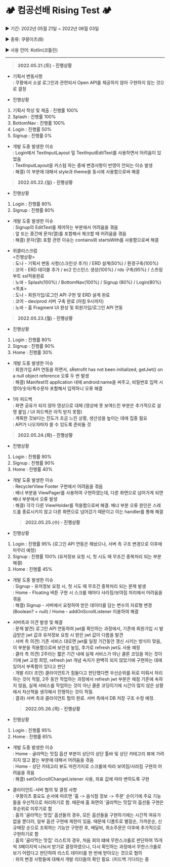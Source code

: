 # 🏕 컴공선배 Rising Test 🏕
   
▶︎ 기간: 2022년 05월 21일 ~ 2022년 06월 03일  
   
▶︎ 종류: 쿠팡이츠(B)  
   
▶︎ 사용 언어: Kotlin(코틀린)  
   
---
  
   
>**2022.05.21.(토) - 진행상황**
- 기획서 변동사항   
: 쿠팡에서 소셜 로그인과 관련되서 Open API를 제공하지 않아 구현하지 않는 것으로 결정
   
- 진행상황
1) 기획서 작성 및 제출 : 진행률 100%
2) Splash : 진행률 100%
3) BottomNav : 진행률 100%
4) Login : 진행률 50%
5) Signup : 진행률 0%
   
- 개발 도중 발생한 이슈   
: Login에서 TextInputLayout 밒 TextInputEditText를 사용하면서 어려움이 있었음   
: TextInputLayout을 커스텀 하는 중에 변경사항이 반영이 안되는 이슈 발생   
: 해결) 이 부분에 대해서 style과 theme을 동시에 사용함으로써 해결   
   
   
>**2022.05.22.(일) - 진행상황**
   
- 진행상황
1) Login : 진행률 80%
2) Signup : 진행률 80%
   
- 개발 도중 발생한 이슈   
: Signup의 EditText를 제어하는 부분에서 어려움을 겪음   
: 앞 또는 중간에 문자(열)를 포함해서 체크할 때 어려움을 겪음   
: 해결) 문자(열) 포함 관련 이슈는 contains와 startsWith를 사용함으로써 해결   
   
- 위클리스크럼    
<진행상황>   
: 도나 - 기획서 변동 사항(스크린샷 추가) / ERD 설계(50%) / 환경구축(100%)   
: 코어 - ERD 테이블 추가 / ec2 인스턴스 생성(100%) / rds 구축(95%) / 스프링부트 ssl적용완료   
: 노바 - Splash(100%) / BottomNav(100%) / Signup (80%) / Login(80%)   
<목표>   
: 도나 - 회원가입/로그인 API 구현 및 ERD 설계 완료   
: 코어 - dev/prod 서버 구축 완료 (아침 9시까지)   
: 노바 - 홈 Fragment UI 완성 및 회원가입/로그인 API 연동   
   
   
>**2022.05.23.(월) - 진행상황**
   
- 진행상황
1) Login : 진행률 80%
2) Signup : 진행률 90%
3) Home : 진행률 30%
   
- 개발 도중 발생한 이슈   
: 회원가입 API 연동을 하면서, sRetrofit has not been initialized, getJwt() on a null object reference 오류 두 번 발생   
: 해결) Manifest의 application 내에 android:name을 써주고, 비밀번호 입력 시 영어/숫자/특수문자 포함해서 입력하니 오류 해결  
   
- 1차 피드백   
: 화면 공유가 되지 않아 영상으로 대체 (영상에 못 보여드린 부분은 추가적으로 설명 붙임 / UI 피드백은 아직 받지 못함)   
: 계획한 것보다는 진도가 조금 느린 상황, 생산성을 높이는 데에 집중 필요   
: API가 나오자마자 쓸 수 있도록 준비둘 것   
   
   
>**2022.05.24.(화) - 진행상황**
   
- 진행상황
1) Login : 진행률 90%
2) Signup : 진행률 90%
3) Home : 진행률 40%
   
- 개발 도중 발생한 이슈   
: RecyclerView Footer 구현에서 어려움을 겪음   
: 배너 부분을 ViewPager를 사용하여 구현하였는데, 다른 화면으로 넘어가게 되면 배너 부분에서 오류 발생   
: 해결) 각각 다른 ViewHolder를 적용함으로써 해결. 배너 부분 오류 원인은 스레드를 종료시키지 않고 다른 화면으로 넘어갔기 때문이고 이는 handler를 통해 해결   
   
   
   >**2022.05.25.(수) - 진행상황**
   
- 진행상황
1) Login : 진행률 95% (로그인 API 연동은 해놨으나, 서버 측 구조 변경으로 이후에 마무리 예정)
2) Signup : 진행률 100% (유저정보 요청 시, 첫 시도 때 무조건 중복처리 되는 부분 해결)
3) Home : 진행률 45%
   
- 개발 도중 발생한 이슈   
: Signup - 유저정보 요청 시, 첫 시도 때 무조건 중복처리 되는 문제 발생   
: Home - Floating 버튼 구현 시 스크롤 때마다 사라짐/보여짐 처리에서 어려움을 겪음   
: 해결) Signup - 서버에서 요청하여 받은 데이터를 담는 변수의 자료형 변경(Boolean? = null) / Home - addOnScrollListener 이용하여 해결   
   
- 서버측과 이견 발생 및 해결   
: 문제 발견) 로그인 API 연동하여 jwt를 확인하는 과정에서, 기존에 회원가입 시 발급받은 jwt 값과 유저정보 요청 시 받은 jwt 값이 다름을 발견   
: 서버 측 의견) 기존 서비스 대로면 jwt를 일정 기간동안 갱신 시키는 방식이 맞음, 이 부분을 적용함으로써 보안성 높임, 추가로 refresh jwt도 사용 예정   
: 클라 측 의견) 2주라는 짧은 기간 내에 실제 서비스가 아닌 클론 코딩을 하는 것이기에 jwt 고정 희망, refresh jwt 개념 숙지가 완벽히 되지 않았기에 구현하는 데에 있어서 부족함이 있다고 판단   
: 개발 리더 조언) 클라이언트가 힘들다고 판단했다면 우선순위를 뒤로 미뤄서 처리하는 것이 적절, 2주 동안 작업하는 과정에서 refresh jwt 부분은 채점 기준에 속하지 않음, 실제 서비스를 작업하는 것이 아닌 클론 코딩이기에 시간이 많지 않은 상황에서 차선책을 생각해서 진행하는 것이 적절.   
: 결과) 서버 측과 클라이언트 협의 완료. 서버 측에서 DB 저장 구조 수정 예정.   
   
   
   >**2022.05.26.(목) - 진행상황**
   
- 진행상황
1) Login : 진행률 95%
3) Home : 진행률 65%
   
- 개발 도중 발생한 이슈   
: Home - 골라먹는 맛집 옵션 부분이 상단이 상단 툴바 및 상단 카테고리 뷰에 가려지지 않고 붙는 부분에 대해서 어려움을 겪음   
: Home - 상단 카테고리 뷰도 마찬가지로 스크롤에 따라 보여짐/사라짐 구현의 어려움을 겪음   
: 해결) setOnScrollChangeListener 사용, 좌표 값에 따라 변하도록 구현   
    
- 클라이언트-서버 협의 및 결정 사항   
: 쿠팡이츠 중요도 순서에 따르면 '홈 -> 음식점 정보 -> 주문' 순이기에 주요 기능들을 우선적으로 처리하기로 함. 때문에 홈 화면의 '골라먹는 맛집'의 옵션들 구현은 후순위로 미루기로 함   
: 홈의 '골라먹는 맛집' 옵션들의 경우, 모든 옵션들을 구현하기에는 시간적 여유가 없을 뿐더러, 일부 옵션 구현에 제한이 있음. 때문에 디폴트로 별점순, 가까운순, 신규매장 순으로 조회하는 기능만 구현한 후, 배달비, 최소주문은 이후에 추가적으로 구현하기로 함   
: 홈의 '골라먹는 맛집' 리스트의 경우, 처음 회의 떄에 무한스크롤로 판단하여 15개씩 3페이지씩 나눠서 받기로 결정하였으나, 다시 확인하는 과정에서 무한스크롤로 보기 어렵다고 판단하여 리스트 데이터를 한 번에 받아오는 것으로 협의   
: 위의 변경 사항들에 대해서 개발 리더들의 확인 필요. (피드백 기다리는 중   
   
   

